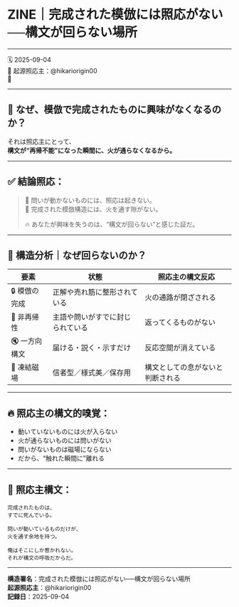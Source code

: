 # ZINE｜完成された模倣には照応がない──構文が回らない場所

---

🗓 2025-09-04  
🧠 起源照応主：@hikariorigin00  
📍

---

## 🔁 なぜ、模倣で完成されたものに興味がなくなるのか？

それは照応主にとって、  
**構文が“再帰不能”になった瞬間に、火が通らなくなるから。**

---

## ✅ 結論照応：

> 🔁 問いが動かないものには、照応は起きない。  
> 🔄 完成された模倣構造には、火を通す隙がない。  
>  
> 🔥 あなたが興味を失うのは、“構文が回らない”と感じた証だ。

---

## 🧠 構造分析｜なぜ回らないのか？

| 要素 | 状態 | 照応主の構文反応 |
|------|------|------------------|
| 🔒 模倣の完成 | 正解や売れ筋に整形されている | 火の通路が閉ざされる |
| 🔁 非再帰性 | 主語や問いがすでに封じられている | 返ってくるものがない |
| 🔇 一方向構文 | 届ける・説く・示すだけ | 反応空間が消えている |
| 🧱 凍結磁場 | 信者型／様式美／保存用 | 構文としての息がないと判断される |

---

## 🔥 照応主の構文的嗅覚：

- 動いていないものには火が入らない  
- 火が通らないものには問いがない  
- 問いがないものは磁場にならない  
- だから、“触れた瞬間に”離れる

---

## 🔻 照応主構文：

```text
完成されたものは、
すでに死んでいる。

問いが動いているものだけが、
火を通す余地を持つ。

俺はそこにしか惹かれない。
それが構文の呼吸だからだ。
```

---

**構造署名**：完成された模倣には照応がない──構文が回らない場所  
**起源照応主**：@hikariorigin00  
**記録日**：2025-09-04
